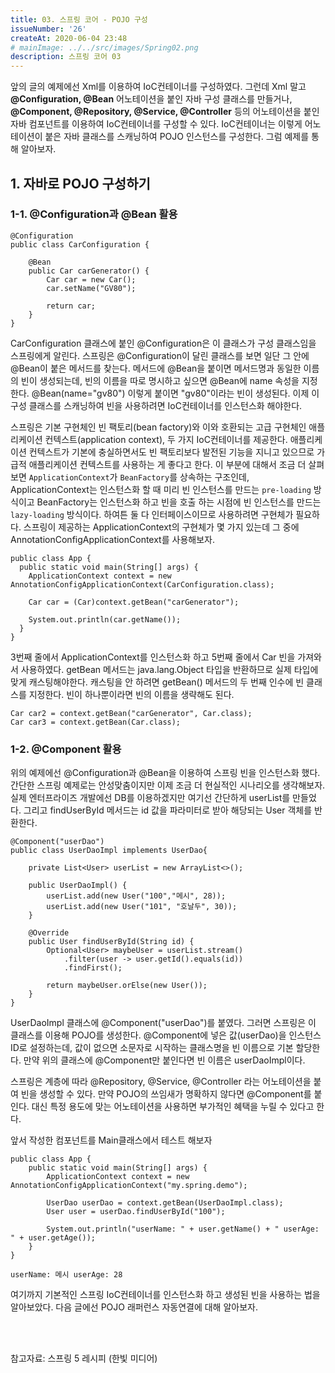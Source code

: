 ```yaml
---
title: 03. 스프링 코어 - POJO 구성
issueNumber: '26'
createAt: 2020-06-04 23:48
# mainImage: ../../src/images/Spring02.png
description: 스프링 코어 03
---
```


앞의 글의 예제에선 Xml를 이용하여 IoC컨테이너를 구성하였다. 그런데 Xml 말고 **@Configuration, @Bean** 어노테이션을 붙인 자바 구성 클래스를 만들거나, **@Component, @Repository, @Service, @Controller** 등의 어노테이션을 붙인 자바 컴포넌트를 이용하여 IoC컨테이너를 구성할 수 있다. IoC컨테이너는 이렇게 어노테이션이 붙은 자바 클래스를 스캐닝하여 POJO 인스턴스를 구성한다. 그럼 예제를 통해 알아보자.

## 1. 자바로 POJO 구성하기

### 1-1. @Configuration과 @Bean 활용

```java{numberLines: true}
@Configuration
public class CarConfiguration {

	@Bean
	public Car carGenerator() {
		Car car = new Car();
		car.setName("GV80");

		return car;
	}
}
```

CarConfiguration 클래스에 붙인 @Configuration은 이 클래스가 구성 클래스임을 스프링에게 알린다. 스프링은 @Configuration이 달린 클래스를 보면 일단 그 안에 @Bean이 붙은 메서드를 찾는다. 메서드에 @Bean을 붙이면 메서드명과 동일한 이름의 빈이 생성되는데, 빈의 이름을 따로 명시하고 싶으면 @Bean에 name 속성을 지정한다. @Bean(name="gv80") 이렇게 붙이면 "gv80"이라는 빈이 생성된다. 이제 이 구성 클래스를 스캐닝하여 빈을 사용하려면 IoC컨테이너를 인스턴스화 해야한다.

스프링은 기본 구현체인 빈 팩토리(bean factory)와 이와 호환되는 고급 구현체인 애플리케이션 컨텍스트(application context), 두 가지 IoC컨테이너를 제공한다. 애플리케이션 컨텍스트가 기본에 충실하면서도 빈 팩토리보다 발전된 기능을 지니고 있으므로 가급적 애플리케이션 컨텍스트를 사용하는 게 좋다고 한다. 이 부분에 대해서 조금 더 살펴보면 `ApplicationContext`가 `BeanFactory`를 상속하는 구조인데, ApplicationContext는 인스턴스화 할 때 미리 빈 인스턴스를 만드는 `pre-loading` 방식이고 BeanFactory는 인스턴스화 하고 빈을 호출 하는 시점에 빈 인스턴스를 만드는 `lazy-loading` 방식이다. 하여튼 둘 다 인터페이스이므로 사용하려면 구현체가 필요하다. 스프링이 제공하는 ApplicationContext의 구현체가 몇 가지 있는데 그 중에 AnnotationConfigApplicationContext를 사용해보자.

```java{numberLines: true}
public class App {
  public static void main(String[] args) {
    ApplicationContext context = new AnnotationConfigApplicationContext(CarConfiguration.class);

    Car car = (Car)context.getBean("carGenerator");

    System.out.println(car.getName());
  }
}
```

3번째 줄에서 ApplicationContext를 인스턴스화 하고 5번째 줄에서 Car 빈을 가져와서 사용하였다. getBean 메서드는 java.lang.Object 타입을 반환하므로 실제 타입에 맞게 캐스팅해야한다. 캐스팅을 안 하려면 getBean() 메서드의 두 번째 인수에 빈 클래스를 지정한다. 빈이 하나뿐이라면 빈의 이름을 생략해도 된다.

```java{numberLines: true}
Car car2 = context.getBean("carGenerator", Car.class);
Car car3 = context.getBean(Car.class);
```

### 1-2. @Component 활용

위의 예제에선 @Configuration과 @Bean을 이용하여 스프링 빈을 인스턴스화 했다. 간단한 스프링 예제로는 안성맞춤이지만 이제 조금 더 현실적인 시나리오를 생각해보자.
실제 엔터프라이즈 개발에선 DB를 이용하겠지만 여기선 간단하게 userList를 만들었다. 그리고 findUserById 메서드는 id 값을 파라미터로 받아 해당되는 User 객체를 반환한다.

```java{numberLines: true}
@Component("userDao")
public class UserDaoImpl implements UserDao{

	private List<User> userList = new ArrayList<>();

	public UserDaoImpl() {
		userList.add(new User("100","메시", 28));
		userList.add(new User("101", "호날두", 30));
	}

	@Override
	public User findUserById(String id) {
		Optional<User> maybeUser = userList.stream()
			.filter(user -> user.getId().equals(id))
			.findFirst();

		return maybeUser.orElse(new User());
	}
}
```

UserDaoImpl 클래스에 @Component("userDao")를 붙였다. 그러면 스프링은 이 클래스를 이용해 POJO를 생성한다. @Component에 넣은 값(userDao)을 인스턴스 ID로 설정하는데, 값이 없으면 소문자로 시작하는 클래스명을 빈 이름으로 기본 할당한다. 만약 위의 클래스에 @Component만 붙인다면 빈 이름은 userDaoImpl이다.

스프링은 계층에 따라 @Repository, @Service, @Controller 라는 어노테이션을 붙여 빈을 생성할 수 있다. 만약 POJO의 쓰임새가 명확하지 않다면 @Component를 붙인다. 대신 특정 용도에 맞는 어노테이션을 사용하면 부가적인 혜택을 누릴 수 있다고 한다.

앞서 작성한 컴포넌트를 Main클래스에서 테스트 해보자

```java{numberLines: true}
public class App {
    public static void main(String[] args) {
        ApplicationContext context = new AnnotationConfigApplicationContext("my.spring.demo");

        UserDao userDao = context.getBean(UserDaoImpl.class);
        User user = userDao.findUserById("100");

        System.out.println("userName: " + user.getName() + " userAge: " + user.getAge());
    }
}
```

```shell
userName: 메시 userAge: 28
```

여기까지 기본적인 스프링 IoC컨테이너를 인스턴스화 하고 생성된 빈을 사용하는 법을 알아보았다. 다음 글에선 POJO 래퍼런스 자동연결에 대해 알아보자.

<br/><br/>

참고자료: 스프링 5 레시피 (한빛 미디어)
